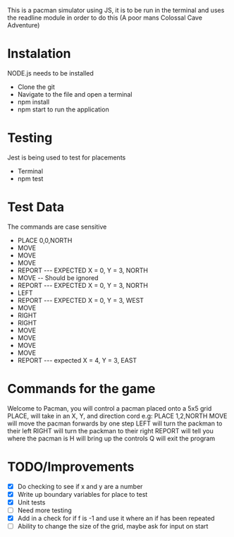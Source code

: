 This is a pacman simulator using JS, it is to be run in the terminal and uses the readline module in order to do this (A poor mans Colossal Cave Adventure)

# Instalation

NODE.js needs to be installed

- Clone the git
- Navigate to the file and open a terminal
- npm install
- npm start to run the application

# Testing

Jest is being used to test for placements
  - Terminal
  - npm test

# Test Data

The commands are case sensitive

- PLACE 0,0,NORTH
- MOVE
- MOVE
- MOVE
- REPORT --- EXPECTED X = 0, Y = 3, NORTH
- MOVE -- Should be ignored
- REPORT --- EXPECTED X = 0, Y = 3, NORTH
- LEFT
- REPORT --- EXPECTED X = 0, Y = 3, WEST
- MOVE
- RIGHT
- RIGHT
- MOVE
- MOVE
- MOVE
- MOVE
- REPORT --- expected X = 4, Y = 3, EAST

# Commands for the game

Welcome to Pacman, you will control a pacman placed onto a 5x5 grid
PLACE, will take in an X, Y, and direction cord
e.g: PLACE 1,2,NORTH
MOVE will move the pacman forwards by one step
LEFT will turn the packman to their left
RIGHT will turn the packman to their right
REPORT will tell you where the pacman is
H will bring up the controls
Q will exit the program

# TODO/Improvements

- [x] Do checking to see if x and y are a number
- [x] Write up boundary variables for place to test
- [x] Unit tests
- [ ] Need more testing
- [x] Add in a check for if f is -1 and use it where an if has been repeated
- [ ] Ability to change the size of the grid, maybe ask for input on start
